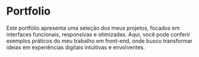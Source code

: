 # Portfolio
Este portfólio apresenta uma seleção dos meus projetos, focados em interfaces funcionais, responsivas e otimizadas. Aqui, você pode conferir exemplos práticos do meu trabalho em front-end, onde busco transformar ideias em experiências digitais intuitivas e envolventes.
